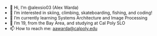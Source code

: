 - 👋 Hi, I’m @alexsio03 (Alex Warda)
- 👀 I’m interested in skiing, climbing, skateboarding, fishing, and coding!
- 🌱 I’m currently learning Systems Architecture and Image Processing
- 💞️ I’m 19, from the Bay Area, and studying at Cal Poly SLO
- 📫 How to reach me: aawarda@calpoly.edu
